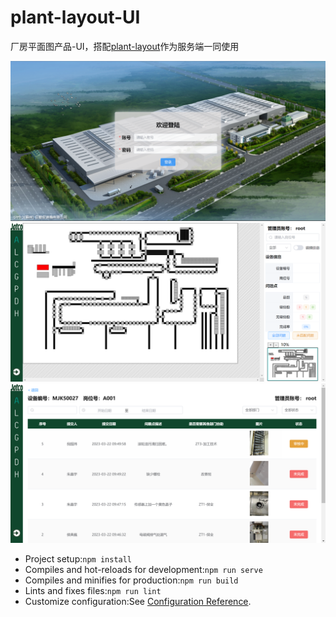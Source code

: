 # plant-layout-UI
厂房平面图产品-UI，搭配[plant-layout](https://github.com/xuyj1111/plant-layout)作为服务端一同使用

![登录页面](login.png)
![登录页面](plant-layout.png)
![登录页面](problems.png)
- Project setup:`npm install`
- Compiles and hot-reloads for development:`npm run serve`
- Compiles and minifies for production:`npm run build`
- Lints and fixes files:`npm run lint`
- Customize configuration:See [Configuration Reference](https://cli.vuejs.org/config/).
